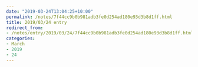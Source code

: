```yaml
---
date: "2019-03-24T13:04:25+10:00"
permalink: /notes/7f44cc9b0b981adb3fe0d254ad180e93d3b8d1ff.html
title: 2019/03/24 entry
redirect_from:
- /notes/entry/2019/03/24/7f44cc9b0b981adb3fe0d254ad180e93d3b8d1ff.html
categories:
- March
- 2019
- 24
---
```


